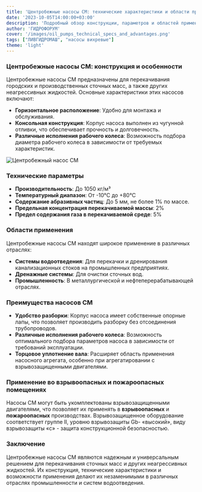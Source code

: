 ```yaml
---
title: 'Центробежные насосы СМ: технические характеристики и области применения'
date: '2023-10-05T14:00:00+03:00'
description: 'Подробный обзор конструкции, параметров и областей применения центробежных насосов СМ для сточных масс и агрегатов электронасосных'
author: 'ГИДРОФОРУМ'
cover: '/images/oil_pumps_technical_specs_and_advantages.png'
tags: ["ЛИВГИДРОМАШ", "насосы вихревые"]
theme: 'light'
---
```



### Центробежные насосы СМ: конструкция и особенности


Центробежные насосы СМ предназначены для перекачивания городских и производственных сточных масс, а также других неагрессивных жидкостей. Основные характеристики этих насосов включают:

- **Горизонтальное расположение**: Удобно для монтажа и обслуживания.
- **Консольная конструкция**: Корпус насоса выполнен из чугунной отливки, что обеспечивает прочность и долговечность.
- **Различные исполнения рабочего колеса**: Возможность подбора диаметра рабочего колеса в зависимости от требуемых характеристик.

![Центробежный насос СМ](/images/oil_pumps_technical_specs_and_advantages.png)

### Технические параметры

- **Производительность**: До 1050 кг/м³
- **Температурный диапазон**: От -10°C до +80°C
- **Содержание абразивных частиц**: До 5 мм, не более 1% по массе.
- **Предельная концентрация перекачиваемой массы**: 2%
- **Предел содержания газа в перекачиваемой среде**: 5%

### Области применения

Центробежные насосы СМ находят широкое применение в различных отраслях:

- **Системы водоотведения**: Для перекачки и дренирования канализационных стоков на промышленных предприятиях.
- **Дренажные системы**: Для очистки сточных вод.
- **Промышленность**: В металлургической и нефтеперерабатывающей отраслях.

### Преимущества насосов СМ

- **Удобство разборки**: Корпус насоса имеет собственные опорные лапы, что позволяет производить разборку без отсоединения трубопроводов.
- **Различные исполнения рабочего колеса**: Возможность оптимального подбора параметров насоса в зависимости от требований эксплуатации.
- **Торцовое уплотнение вала**: Расширяет область применения насосного агрегата, особенно при агрегатировании с взрывозащищенными двигателями.

### Применение во взрывоопасных и пожароопасных помещениях

Насосы СМ могут быть укомплектованы взрывозащищенными двигателями, что позволяет их применять в **взрывоопасных** и **пожароопасных** производствах. Взрывозащищенное оборудование соответствует группе II, уровню взрывозащиты Gb- «высокий», виду взрывозащиты «с» - защита конструкционной безопасностью.

### Заключение

Центробежные насосы СМ являются надежным и универсальным решением для перекачивания сточных масс и других неагрессивных жидкостей. Их конструкция, технические характеристики и возможности применения делают их незаменимыми в различных отраслях промышленности и систем водоотведения.